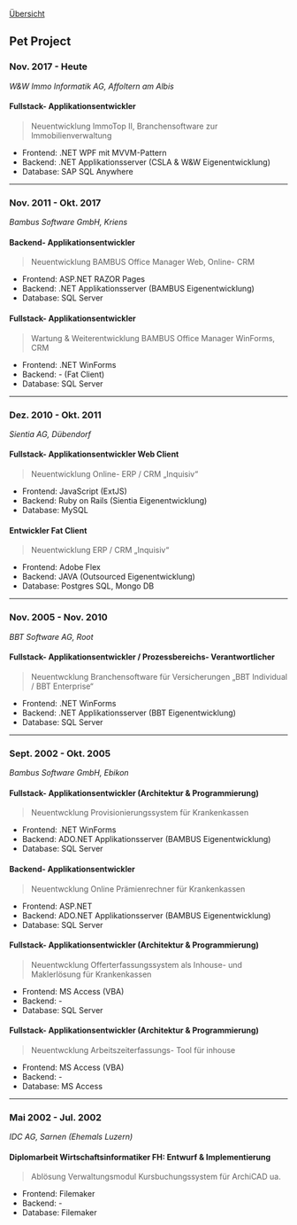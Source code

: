 [Übersicht](README.md)

## Pet Project

### Nov. 2017 - Heute

_W&W Immo Informatik AG, Affoltern am Albis_

#### Fullstack- Applikationsentwickler

> Neuentwicklung ImmoTop II, Branchensoftware zur Immobilienverwaltung
* Frontend: .NET WPF mit MVVM-Pattern
* Backend: .NET Applikationsserver (CSLA & W&W Eigenentwicklung)
* Database: SAP SQL Anywhere

---

### Nov. 2011 - Okt. 2017

_Bambus Software GmbH, Kriens_

#### Backend- Applikationsentwickler

> Neuentwicklung BAMBUS Office Manager Web, Online- CRM
* Frontend: ASP.NET RAZOR Pages
* Backend: .NET Applikationsserver (BAMBUS Eigenentwicklung)
* Database: SQL Server

#### Fullstack- Applikationsentwickler

> Wartung & Weiterentwicklung BAMBUS Office Manager WinForms, CRM
* Frontend: .NET WinForms
* Backend: - (Fat Client)
* Database: SQL Server

---

### Dez. 2010 - Okt. 2011

_Sientia AG, Dübendorf_

#### Fullstack- Applikationsentwickler Web Client

> Neuentwicklung Online- ERP / CRM „Inquisiv“
* Frontend: JavaScript (ExtJS)
* Backend: Ruby on Rails (Sientia Eigenentwicklung)
* Database: MySQL

#### Entwickler Fat Client

> Neuentwicklung ERP / CRM „Inquisiv“
* Frontend: Adobe Flex
* Backend: JAVA (Outsourced Eigenentwicklung)
* Database: Postgres SQL, Mongo DB

---

### Nov. 2005 - Nov. 2010

_BBT Software AG, Root_

#### Fullstack- Applikationsentwickler / Prozessbereichs- Verantwortlicher

> Neuentwcklung Branchensoftware für Versicherungen „BBT Individual / BBT Enterprise“
* Frontend: .NET WinForms
* Backend: .NET Applikationsserver (BBT Eigenentwicklung)
* Database: SQL Server

---

### Sept. 2002 - Okt. 2005

_Bambus Software GmbH, Ebikon_

#### Fullstack- Applikationsentwickler (Architektur & Programmierung)

> Neuentwcklung Provisionierungssystem für Krankenkassen
* Frontend: .NET WinForms
* Backend: ADO.NET Applikationsserver (BAMBUS Eigenentwicklung)
* Database: SQL Server

#### Backend- Applikationsentwickler

> Neuentwcklung Online Prämienrechner für Krankenkassen
* Frontend: ASP.NET
* Backend: ADO.NET Applikationsserver (BAMBUS Eigenentwicklung)
* Database: SQL Server

#### Fullstack- Applikationsentwickler (Architektur & Programmierung)

> Neuentwcklung Offerterfassungssystem als Inhouse- und Maklerlösung für Krankenkassen
* Frontend: MS Access (VBA)
* Backend: -
* Database: SQL Server

#### Fullstack- Applikationsentwickler (Architektur & Programmierung)

> Neuentwcklung Arbeitszeiterfassungs- Tool für inhouse 
* Frontend: MS Access (VBA)
* Backend: -
* Database: MS Access

---

### Mai 2002 - Jul. 2002

_IDC AG, Sarnen (Ehemals Luzern)_

#### Diplomarbeit Wirtschaftsinformatiker FH: Entwurf & Implementierung

> Ablösung Verwaltungsmodul Kursbuchungssystem für ArchiCAD ua.
* Frontend: Filemaker
* Backend: -
* Database: Filemaker
